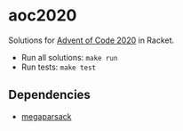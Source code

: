 # aoc2020

Solutions for [Advent of Code 2020](https://adventofcode.com/2020) in Racket.

- Run all solutions: `make run`
- Run tests: `make test`

## Dependencies

- [megaparsack](https://docs.racket-lang.org/megaparsack/index.html)
